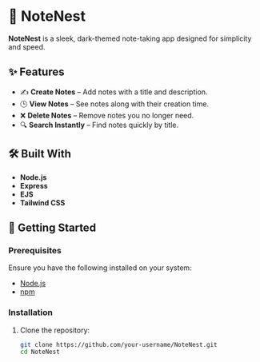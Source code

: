 # 📝 NoteNest

**NoteNest** is a sleek, dark-themed note-taking app designed for simplicity and speed.  

## ✨ Features

- ✍️ **Create Notes** – Add notes with a title and description.  
- 🕒 **View Notes** – See notes along with their creation time.  
- ❌ **Delete Notes** – Remove notes you no longer need.  
- 🔍 **Search Instantly** – Find notes quickly by title.  

## 🛠️ Built With

- **Node.js**
- **Express**
- **EJS**
- **Tailwind CSS**

## 🚀 Getting Started

### Prerequisites
Ensure you have the following installed on your system:

- [Node.js](https://nodejs.org/)
- [npm](https://www.npmjs.com/)

### Installation

1. Clone the repository:
   ```sh
   git clone https://github.com/your-username/NoteNest.git
   cd NoteNest
